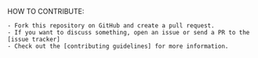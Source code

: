 HOW TO CONTRIBUTE:

    - Fork this repository on GitHub and create a pull request.
    - If you want to discuss something, open an issue or send a PR to the [issue tracker]
    - Check out the [contributing guidelines] for more information.
